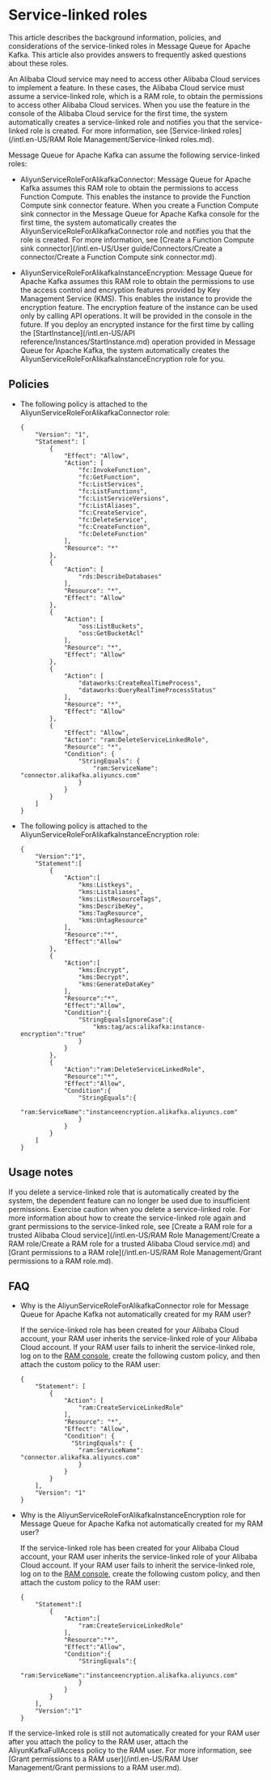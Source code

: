 # Service-linked roles

This article describes the background information, policies, and considerations of the service-linked roles in Message Queue for Apache Kafka. This article also provides answers to frequently asked questions about these roles.

An Alibaba Cloud service may need to access other Alibaba Cloud services to implement a feature. In these cases, the Alibaba Cloud service must assume a service-linked role, which is a RAM role, to obtain the permissions to access other Alibaba Cloud services. When you use the feature in the console of the Alibaba Cloud service for the first time, the system automatically creates a service-linked role and notifies you that the service-linked role is created. For more information, see [Service-linked roles](/intl.en-US/RAM Role Management/Service-linked roles.md).

Message Queue for Apache Kafka can assume the following service-linked roles:

-   AliyunServiceRoleForAlikafkaConnector: Message Queue for Apache Kafka assumes this RAM role to obtain the permissions to access Function Compute. This enables the instance to provide the Function Compute sink connector feature. When you create a Function Compute sink connector in the Message Queue for Apache Kafka console for the first time, the system automatically creates the AliyunServiceRoleForAlikafkaConnector role and notifies you that the role is created. For more information, see [Create a Function Compute sink connector](/intl.en-US/User guide/Connectors/Create a connector/Create a Function Compute sink connector.md).

-   AliyunServiceRoleForAlikafkaInstanceEncryption: Message Queue for Apache Kafka assumes this RAM role to obtain the permissions to use the access control and encryption features provided by Key Management Service \(KMS\). This enables the instance to provide the encryption feature. The encryption feature of the instance can be used only by calling API operations. It will be provided in the console in the future. If you deploy an encrypted instance for the first time by calling the [StartInstance](/intl.en-US/API reference/Instances/StartInstance.md) operation provided in Message Queue for Apache Kafka, the system automatically creates the AliyunServiceRoleForAlikafkaInstanceEncryption role for you.

## Policies

-   The following policy is attached to the AliyunServiceRoleForAlikafkaConnector role:

    ```
    {
        "Version": "1",
        "Statement": [
            {
                "Effect": "Allow",
                "Action": [
                    "fc:InvokeFunction",
                    "fc:GetFunction",
                    "fc:ListServices",
                    "fc:ListFunctions",
                    "fc:ListServiceVersions",
                    "fc:ListAliases",
                    "fc:CreateService",
                    "fc:DeleteService",
                    "fc:CreateFunction",
                    "fc:DeleteFunction"
                ],
                "Resource": "*"
            },
            {
                "Action": [
                    "rds:DescribeDatabases"
                ],
                "Resource": "*",
                "Effect": "Allow"
            },
            {
                "Action": [
                    "oss:ListBuckets",
                    "oss:GetBucketAcl"
                ],
                "Resource": "*",
                "Effect": "Allow"
            },
            {
                "Action": [
                    "dataworks:CreateRealTimeProcess",
                    "dataworks:QueryRealTimeProcessStatus"
                ],
                "Resource": "*",
                "Effect": "Allow"
            },
            {
                "Effect": "Allow",
                "Action": "ram:DeleteServiceLinkedRole",
                "Resource": "*",
                "Condition": {
                    "StringEquals": {
                        "ram:ServiceName": "connector.alikafka.aliyuncs.com"
                    }
                }
            }
        ]
    }
    ```

-   The following policy is attached to the AliyunServiceRoleForAlikafkaInstanceEncryption role:

    ```
    {
        "Version":"1",
        "Statement":[
            {
                "Action":[
                    "kms:Listkeys",
                    "kms:Listaliases",
                    "kms:ListResourceTags",
                    "kms:DescribeKey",
                    "kms:TagResource",
                    "kms:UntagResource"
                ],
                "Resource":"*",
                "Effect":"Allow"
            },
            {
                "Action":[
                    "kms:Encrypt",
                    "kms:Decrypt",
                    "kms:GenerateDataKey"
                ],
                "Resource":"*",
                "Effect":"Allow",
                "Condition":{
                    "StringEqualsIgnoreCase":{
                        "kms:tag/acs:alikafka:instance-encryption":"true"
                    }
                }
            },
            {
                "Action":"ram:DeleteServiceLinkedRole",
                "Resource":"*",
                "Effect":"Allow",
                "Condition":{
                    "StringEquals":{
                        "ram:ServiceName":"instanceencryption.alikafka.aliyuncs.com"
                    }
                }
            }
        ]
    }
    ```


## Usage notes

If you delete a service-linked role that is automatically created by the system, the dependent feature can no longer be used due to insufficient permissions. Exercise caution when you delete a service-linked role. For more information about how to create the service-linked role again and grant permissions to the service-linked role, see [Create a RAM role for a trusted Alibaba Cloud service](/intl.en-US/RAM Role Management/Create a RAM role/Create a RAM role for a trusted Alibaba Cloud service.md) and [Grant permissions to a RAM role](/intl.en-US/RAM Role Management/Grant permissions to a RAM role.md).

## FAQ

-   Why is the AliyunServiceRoleForAlikafkaConnector role for Message Queue for Apache Kafka not automatically created for my RAM user?

    If the service-linked role has been created for your Alibaba Cloud account, your RAM user inherits the service-linked role of your Alibaba Cloud account. If your RAM user fails to inherit the service-linked role, log on to the [RAM console](https://ram.console.aliyun.com/), create the following custom policy, and then attach the custom policy to the RAM user:

    ```
    {
        "Statement": [
            {
                "Action": [
                    "ram:CreateServiceLinkedRole"
                ],
                "Resource": "*",
                "Effect": "Allow",
                "Condition": {
                  "StringEquals": {
                    "ram:ServiceName": "connector.alikafka.aliyuncs.com"
                    }
                }
            }
        ],
        "Version": "1"
    }
    ```

-   Why is the AliyunServiceRoleForAlikafkaInstanceEncryption role for Message Queue for Apache Kafka not automatically created for my RAM user?

    If the service-linked role has been created for your Alibaba Cloud account, your RAM user inherits the service-linked role of your Alibaba Cloud account. If your RAM user fails to inherit the service-linked role, log on to the [RAM console](https://ram.console.aliyun.com/), create the following custom policy, and then attach the custom policy to the RAM user:

    ```
    {
        "Statement":[
            {
                "Action":[
                    "ram:CreateServiceLinkedRole"
                ],
                "Resource":"*",
                "Effect":"Allow",
                "Condition":{
                    "StringEquals":{
                        "ram:ServiceName":"instanceencryption.alikafka.aliyuncs.com"
                    }
                }
            }
        ],
        "Version":"1"
    }
    ```


If the service-linked role is still not automatically created for your RAM user after you attach the policy to the RAM user, attach the AliyunKafkaFullAccess policy to the RAM user. For more information, see [Grant permissions to a RAM user](/intl.en-US/RAM User Management/Grant permissions to a RAM user.md).

